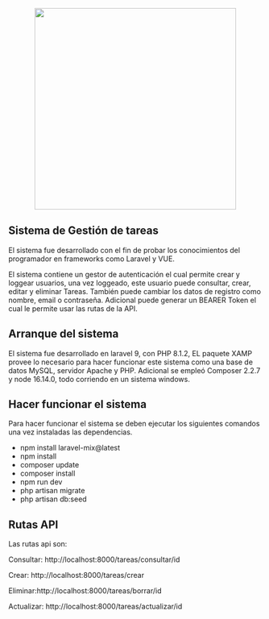 <p align="center"><a href="https://laravel.com" target="_blank"><img src="https://raw.githubusercontent.com/laravel/art/master/logo-lockup/5%20SVG/2%20CMYK/1%20Full%20Color/laravel-logolockup-cmyk-red.svg" width="400"></a></p>



## Sistema de Gestión de tareas

El sistema fue desarrollado con el fin de probar los conocimientos del programador en frameworks como Laravel y VUE.

El sistema contiene un gestor de autenticación el cual permite crear y loggear usuarios, una vez loggeado, este usuario puede consultar, crear, editar y eliminar Tareas. También puede cambiar los datos de registro como nombre, email o contraseña. Adicional puede generar un BEARER Token el cual le permite usar las rutas de la API.
## Arranque del sistema

El sistema fue desarrollado en laravel 9, con PHP 8.1.2, EL paquete XAMP provee lo necesario para hacer funcionar este sistema como una base de datos MySQL, servidor Apache y PHP. Adicional se empleó Composer 2.2.7 y node 16.14.0, todo corriendo en un sistema windows.

## Hacer funcionar el sistema

Para hacer funcionar el sistema se deben ejecutar los siguientes comandos una vez instaladas las dependencias.
- npm install laravel-mix@latest
- npm install
- composer update
- composer install
- npm run dev 
- php artisan migrate
- php artisan db:seed


## Rutas API

Las rutas api son:

Consultar: http://localhost:8000/tareas/consultar/id

Crear: http://localhost:8000/tareas/crear

Eliminar:http://localhost:8000/tareas/borrar/id

Actualizar: http://localhost:8000/tareas/actualizar/id
